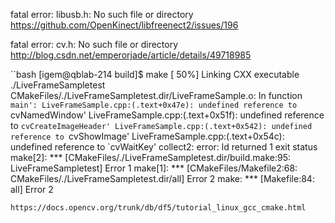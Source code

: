 fatal error: libusb.h: No such file or directory
https://github.com/OpenKinect/libfreenect2/issues/196

fatal error: cv.h: No such file or directory
http://blog.csdn.net/emperorjade/article/details/49718985


``bash
[igem@qblab-214 build]$ make
[ 50%] Linking CXX executable ./LiveFrameSampletest
CMakeFiles/./LiveFrameSampletest.dir/LiveFrameSample.o: In function `main':
LiveFrameSample.cpp:(.text+0x47e): undefined reference to `cvNamedWindow'
LiveFrameSample.cpp:(.text+0x51f): undefined reference to `cvCreateImageHeader'
LiveFrameSample.cpp:(.text+0x542): undefined reference to `cvShowImage'
LiveFrameSample.cpp:(.text+0x54c): undefined reference to `cvWaitKey'
collect2: error: ld returned 1 exit status
make[2]: *** [CMakeFiles/./LiveFrameSampletest.dir/build.make:95: LiveFrameSampletest] Error 1
make[1]: *** [CMakeFiles/Makefile2:68: CMakeFiles/./LiveFrameSampletest.dir/all] Error 2
make: *** [Makefile:84: all] Error 2

```
https://docs.opencv.org/trunk/db/df5/tutorial_linux_gcc_cmake.html
